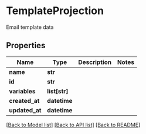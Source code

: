 # TemplateProjection

Email template data
## Properties
Name | Type | Description | Notes
------------ | ------------- | ------------- | -------------
**name** | **str** |  | 
**id** | **str** |  | 
**variables** | **list[str]** |  | 
**created_at** | **datetime** |  | 
**updated_at** | **datetime** |  | 

[[Back to Model list]](../README#documentation-for-models) [[Back to API list]](../README#documentation-for-api-endpoints) [[Back to README]](../README)



